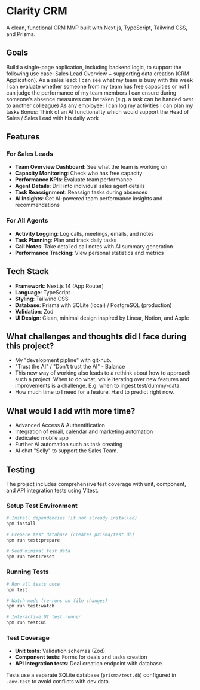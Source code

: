 # Clarity CRM

A clean, functional CRM MVP built with Next.js, TypeScript, Tailwind CSS, and Prisma.
## Goals
Build a single-page application, including backend logic, to support the following use case:
Sales Lead Overview + supporting data creation (CRM Application).
As a sales lead:
I can see what my team is busy with this week
I can evaluate whether someone from my team has free capacities or not
I can  judge the performance of my team members
I can ensure during someone’s absence measures can be taken (e.g. a task can be handed over to another colleague)
As any employee: 
I can log my activities
I can plan my tasks
Bonus: 
Think of an AI functionality which would support the Head of Sales / Sales Lead with his daily work






## Features

### For Sales Leads
- **Team Overview Dashboard**: See what the team is working on
- **Capacity Monitoring**: Check who has free capacity
- **Performance KPIs**: Evaluate team performance
- **Agent Details**: Drill into individual sales agent details
- **Task Reassignment**: Reassign tasks during absences
- **AI Insights**: Get AI-powered team performance insights and recommendations

### For All Agents
- **Activity Logging**: Log calls, meetings, emails, and notes
- **Task Planning**: Plan and track daily tasks
- **Call Notes**: Take detailed call notes with AI summary generation
- **Performance Tracking**: View personal statistics and metrics

## Tech Stack

- **Framework**: Next.js 14 (App Router)
- **Language**: TypeScript
- **Styling**: Tailwind CSS
- **Database**: Prisma with SQLite (local) / PostgreSQL (production)
- **Validation**: Zod
- **UI Design**: Clean, minimal design inspired by Linear, Notion, and Apple


## What challenges and thoughts did I face during this project?
- My "development pipline" with git-hub.
- "Trust the AI" / "Don't trust the AI" - Balance
- This new way of working also leads to a rethink about how to approach such a project. When to do what, while iterating over new features and improvements is a challenge. E.g. when to ingest test/dummy-data. 
- How much time to I need for a feature. Hard to predict right now.

## What would I add with more time?
- Advanced Access & Authentification
- Integration of email, calendar and marketing automation
- dedicated mobile app
- Further AI automation such as task creating
- AI chat "Selly" to support the Sales Team.

## Testing

The project includes comprehensive test coverage with unit, component, and API integration tests using Vitest.

### Setup Test Environment

```bash
# Install dependencies (if not already installed)
npm install

# Prepare test database (creates prisma/test.db)
npm run test:prepare

# Seed minimal test data
npm run test:reset
```

### Running Tests

```bash
# Run all tests once
npm test

# Watch mode (re-runs on file changes)
npm run test:watch

# Interactive UI test runner
npm run test:ui
```

### Test Coverage

- **Unit tests**: Validation schemas (Zod)
- **Component tests**: Forms for deals and tasks creation
- **API Integration tests**: Deal creation endpoint with database

Tests use a separate SQLite database (`prisma/test.db`) configured in `.env.test` to avoid conflicts with dev data.


